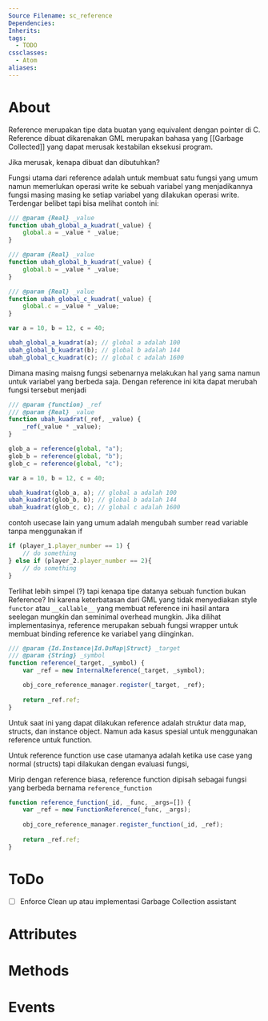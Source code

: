 ```yaml
---
Source Filename: sc_reference
Dependencies: 
Inherits: 
tags:
  - TODO
cssclasses:
  - Atom
aliases:
---
```

# About
Reference merupakan tipe data buatan yang equivalent dengan pointer di C. Reference dibuat dikarenakan GML merupakan bahasa yang [[Garbage Collected]] yang dapat merusak kestabilan eksekusi program. 

Jika merusak, kenapa dibuat dan dibutuhkan? 

Fungsi utama dari reference adalah untuk membuat satu fungsi yang umum namun memerlukan operasi write ke sebuah variabel yang menjadikannya fungsi masing masing ke setiap variabel yang dilakukan operasi write. Terdengar belibet tapi bisa melihat contoh ini:

```js
/// @param {Real} _value
function ubah_global_a_kuadrat(_value) {
	global.a = _value * _value;
}

/// @param {Real} _value
function ubah_global_b_kuadrat(_value) {
	global.b = _value * _value;
}

/// @param {Real} _value
function ubah_global_c_kuadrat(_value) {
	global.c = _value * _value;
}

var a = 10, b = 12, c = 40;

ubah_global_a_kuadrat(a); // global a adalah 100
ubah_global_b_kuadrat(b); // global b adalah 144
ubah_global_c_kuadrat(c); // global c adalah 1600
```

Dimana masing maisng fungsi sebenarnya melakukan hal yang sama namun untuk variabel yang berbeda saja. Dengan reference ini kita dapat merubah fungsi tersebut menjadi

```js
/// @param {function} _ref
/// @param {Real} _value
function ubah_kuadrat(_ref, _value) {
	_ref(_value * _value);
}

glob_a = reference(global, "a");
glob_b = reference(global, "b");
glob_c = reference(global, "c");

var a = 10, b = 12, c = 40;

ubah_kuadrat(glob_a, a); // global a adalah 100
ubah_kuadrat(glob_b, b); // global b adalah 144
ubah_kuadrat(glob_c, c); // global c adalah 1600
```

contoh usecase lain yang umum adalah mengubah sumber read variable tanpa menggunakan if

```js
if (player_1.player_number == 1) {
	// do something
} else if (player_2.player_number == 2){
	// do something
}
```



Terlihat lebih simpel (?) tapi kenapa tipe datanya sebuah function bukan Reference? Ini karena keterbatasan dari GML yang tidak menyediakan style `functor` atau `__callable__` yang membuat reference ini hasil antara seelegan mungkin dan seminimal overhead mungkin. Jika dilihat implementasinya, reference merupakan sebuah fungsi wrapper untuk membuat binding reference ke variabel yang diinginkan.

```js
/// @param {Id.Instance|Id.DsMap|Struct} _target
/// @param {String} _symbol
function reference(_target, _symbol) {
	var _ref = new InternalReference(_target, _symbol);

	obj_core_reference_manager.register(_target, _ref);
	
    return _ref.ref;
}
```

Untuk saat ini yang dapat dilakukan reference adalah struktur data map, structs, dan instance object. Namun ada kasus spesial untuk menggunakan reference untuk function. 

Untuk reference function use case utamanya adalah ketika use case yang normal (structs) tapi dilakukan dengan evaluasi fungsi, 

Mirip dengan reference biasa, reference function dipisah sebagai fungsi yang berbeda bernama `reference_function` 

```js
function reference_function(_id, _func, _args=[]) {
	var _ref = new FunctionReference(_func, _args);
	
	obj_core_reference_manager.register_function(_id, _ref);
	
	return _ref.ref;
}
```

# ToDo
- [ ] Enforce Clean up atau implementasi Garbage Collection assistant 
# Attributes

# Methods

# Events